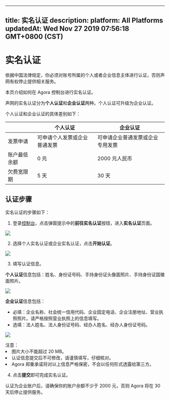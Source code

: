
---
title: 实名认证
description: 
platform: All Platforms
updatedAt: Wed Nov 27 2019 07:56:18 GMT+0800 (CST)
---
# 实名认证
依据中国法律规定，你必须对账号所属的个人或者企业信息主体进行认证，否则声网有权停止提供相关服务。

本页介绍如何在 Agora 控制台进行实名认证。

声网的实名认证分为**个人认证**和**企业认证**两种。个人认证可升级为企业认证。

个人认证和企业认证的具体差别如下：

|            | 个人认证                 | 企业认证                     |
|------------|------------------------------|----------------------------------|
| 发票申请   | 可申请个人发票或企业普通发票 | 可申请企业普通发票或企业专用发票 |
| 账户最低余额 | 0 元                         | 2000 元人民币                            |
| 欠费宽限期 | 5 天                         | 30 天                            |

## 认证步骤
实名认证的步骤如下：

1. 登录[控制台](https://dashboard.agora.io/)，点击弹窗提示中的**前往实名认证**按钮，进入**实名认证**页面。

![](https://web-cdn.agora.io/docs-files/1572852072202)

2. 选择个人实名认证或企业实名认证，点击**开始认证**。

![](https://web-cdn.agora.io/docs-files/1572851033423)

3. 填写认证信息。

**个人认证**信息包括：姓名、身份证号码、手持身份证头像面照片、手持身份证国徽面照片。

![](https://web-cdn.agora.io/docs-files/1572850178071)

**企业认证**信息包括：
- 必填：企业名称、社会统一信用代码、企业固定电话、企业注册地址、营业执照照片。请严格按照营业执照上的信息填写。
- 选填：法人姓名、法人身份证号码、经办人姓名、经办人身份证号码。
	
![](https://web-cdn.agora.io/docs-files/1572850076700)

<div class="alert note"> 注意：
	<li>图片大小不能超过 20 MB。</li>
	<li>认证信息提交后不可修改，请谨慎填写，仔细核对。</li>
	<li>Agora 郑重承诺将对以上信息严格保密，不会以任何形式透露给第三方。</li>
</div>

4. 点击**提交**即可完成实名认证。

<div class="alert note">认证为企业账户后，请确保你的账户余额不少于 2000 元，否则 Agora 将在 30 天后停止提供服务。</div>
